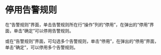 # 停用告警规则<a name="ZH-CN_TOPIC_0084572198"></a>

在“告警规则”界面，单击告警规则所在行“操作”列的“停用”，在弹出的“停用”界面，单击“确定”可以停用告警规则。

或在“告警规则”界面，可勾选多个告警规则，单击“停用”，在弹出的“停用”界面，单击“确定”，可以停用多个告警规则。


